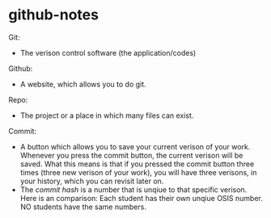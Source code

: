# github-notes

Git: 

* The verison control software (the application/codes)


Github:

* A website, which allows you to do git.



Repo: 

* The project or a place in which many files can exist.


Commit: 

* A button which allows you to save your current verison of your work. Whenever you press the commit button, the current verison will be saved. What this means is that if you pressed the commit button three times (three new verison of your work), you will have three verisons, in your history, which you can revisit later on. 
* The *commit hash* is a number that is unqiue to that specific verison. 
    Here is an comparison: Each student has their own unqiue OSIS number. NO students have the same numbers.